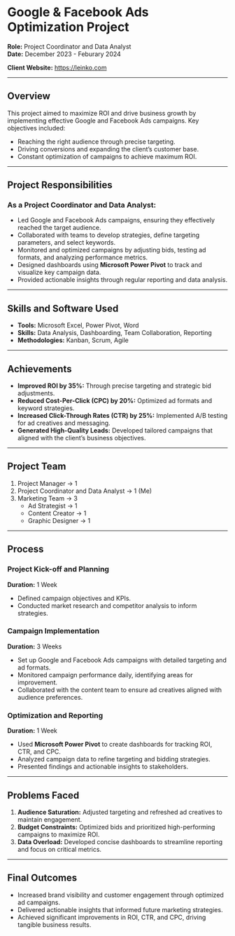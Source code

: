 # Google & Facebook Ads Optimization Project  
**Role:** Project Coordinator and Data Analyst  
**Date:** December 2023 - Feburary 2024

**Client Website:** https://leinko.com

---

## Overview  
This project aimed to maximize ROI and drive business growth by implementing effective Google and Facebook Ads campaigns. Key objectives included:  
- Reaching the right audience through precise targeting.  
- Driving conversions and expanding the client’s customer base.  
- Constant optimization of campaigns to achieve maximum ROI.  

---

## Project Responsibilities  

### As a Project Coordinator and Data Analyst:  
- Led Google and Facebook Ads campaigns, ensuring they effectively reached the target audience.  
- Collaborated with teams to develop strategies, define targeting parameters, and select keywords.  
- Monitored and optimized campaigns by adjusting bids, testing ad formats, and analyzing performance metrics.  
- Designed dashboards using **Microsoft Power Pivot** to track and visualize key campaign data.  
- Provided actionable insights through regular reporting and data analysis.  

---

## Skills and Software Used  
- **Tools:** Microsoft Excel, Power Pivot, Word  
- **Skills:** Data Analysis, Dashboarding, Team Collaboration, Reporting  
- **Methodologies:** Kanban, Scrum, Agile  

---

## Achievements  
- **Improved ROI by 35%:** Through precise targeting and strategic bid adjustments.  
- **Reduced Cost-Per-Click (CPC) by 20%:** Optimized ad formats and keyword strategies.  
- **Increased Click-Through Rates (CTR) by 25%:** Implemented A/B testing for ad creatives and messaging.  
- **Generated High-Quality Leads:** Developed tailored campaigns that aligned with the client’s business objectives.  

---

## Project Team  
1. Project Manager → 1  
2. Project Coordinator and Data Analyst → 1 (Me)  
3. Marketing Team → 3  
   - Ad Strategist → 1  
   - Content Creator → 1  
   - Graphic Designer → 1  

---

## Process  

### Project Kick-off and Planning  
**Duration:** 1 Week  
- Defined campaign objectives and KPIs.  
- Conducted market research and competitor analysis to inform strategies.  

### Campaign Implementation  
**Duration:** 3 Weeks  
- Set up Google and Facebook Ads campaigns with detailed targeting and ad formats.  
- Monitored campaign performance daily, identifying areas for improvement.  
- Collaborated with the content team to ensure ad creatives aligned with audience preferences.  

### Optimization and Reporting  
**Duration:** 1 Week  
- Used **Microsoft Power Pivot** to create dashboards for tracking ROI, CTR, and CPC.  
- Analyzed campaign data to refine targeting and bidding strategies.  
- Presented findings and actionable insights to stakeholders.  

---

## Problems Faced  

1. **Audience Saturation:** Adjusted targeting and refreshed ad creatives to maintain engagement.  
2. **Budget Constraints:** Optimized bids and prioritized high-performing campaigns to maximize ROI.  
3. **Data Overload:** Developed concise dashboards to streamline reporting and focus on critical metrics.  

---

## Final Outcomes  
- Increased brand visibility and customer engagement through optimized ad campaigns.  
- Delivered actionable insights that informed future marketing strategies.  
- Achieved significant improvements in ROI, CTR, and CPC, driving tangible business results.  
